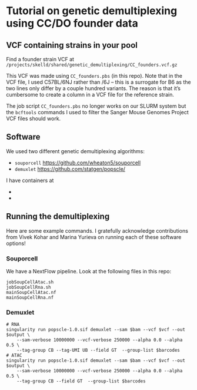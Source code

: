 # Tutorial on genetic demultiplexing using CC/DO founder data

## VCF containing strains in your pool

Find a founder strain VCF at
`/projects/skelld/shared/genetic_demultiplexing/CC_founders.vcf.gz`

This VCF was made using `CC_founders.pbs` (in this repo).
Note that in the VCF file, I used C57BL/6NJ rather than /6J – this is a 
surrogate for B6 as the two lines only differ by a couple hundred variants. 
The reason is that it’s cumbersome to create a column in a VCF file for the 
reference strain.

The job script `CC_founders.pbs` no longer works on our SLURM system
but the `bcftools` commands I used to filter the Sanger Mouse Genomes
Project VCF files should work.


## Software

We used two different genetic demultiplexing algorithms:

 * `souporcell` https://github.com/wheaton5/souporcell
 * `demuxlet` https://github.com/statgen/popscle/

I have containers at

 * 
 *

## Running the demultiplexing

Here are some example commands. I gratefully acknowledge contributions from Vivek Kohar 
and Marina Yurieva on running each of these software options!

### Souporcell

We have a NextFlow pipeline. Look at the following files in this repo:
```
jobSoupCellAtac.sh
jobSoupCellRna.sh
mainSoupCellAtac.nf
mainSoupCellRna.nf
```

### Demuxlet

```
# RNA
singularity run popscle-1.0.sif demuxlet --sam $bam --vcf $vcf --out $output \
    --sam-verbose 10000000 --vcf-verbose 250000 --alpha 0.0 --alpha 0.5 \
    --tag-group CB --tag-UMI UB --field GT  --group-list $barcodes
# ATAC
singularity run popscle-1.0.sif demuxlet --sam $bam --vcf $vcf --out $output \
    --sam-verbose 10000000 --vcf-verbose 250000 --alpha 0.0 --alpha 0.5 \
    --tag-group CB --field GT  --group-list $barcodes
```
